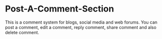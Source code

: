 # Post-A-Comment-Section
This is a comment system for blogs, social media and web forums.
You can post a comment, edit a comment, reply comment, share comment and also delete comment.
